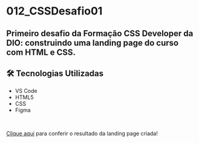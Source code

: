 # 012_CSSDesafio01
## Primeiro desafio da Formação CSS Developer da DIO: construindo uma landing page do curso com HTML e CSS.

<h2>🛠 Tecnologias Utilizadas</h2>

<ul>
    <li>VS Code</li>
    <li>HTML5</li>
    <li>CSS</li>
    <li>Figma</li>
</ul>
<br>

[Clique aqui](https://esdras-alves.github.io/012_CSSDesafio01/) para conferir o resultado da landing page criada!
